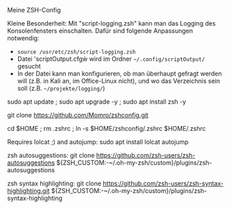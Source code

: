 Meine ZSH-Config

Kleine Besonderheit:
Mit "script-logging.zsh" kann man das Logging des Konsolenfensters einschalten.
Dafür sind folgende Anpassungen notwendig:
- `source /usr/etc/zsh/script-logging.zsh`
- Datei 'scriptOutput.cfgẁ wird im Ordner `~/.config/scriptOutput/` gesucht
- In der Datei kann man konfigurieren, ob man überhaupt gefragt werden will (z.B. in Kali an, im Office-Linux nicht), und wo das Verzeichnis sein soll (z.B. `~/projekte/logging/`)

sudo apt update ; sudo apt upgrade -y ; sudo apt install zsh -y

git clone https://github.com/Momro/zshconfig.git

cd $HOME ; rm .zshrc ; ln -s $HOME/zshconfig/.zshrc $HOME/.zshrc

Requires lolcat ;) and autojump:
sudo apt install lolcat autojump

zsh autosuggestions:
git clone https://github.com/zsh-users/zsh-autosuggestions ${ZSH_CUSTOM:-~/.oh-my-zsh/custom}/plugins/zsh-autosuggestions

zsh syntax highlighting:
git clone https://github.com/zsh-users/zsh-syntax-highlighting.git ${ZSH_CUSTOM:-~/.oh-my-zsh/custom}/plugins/zsh-syntax-highlighting
